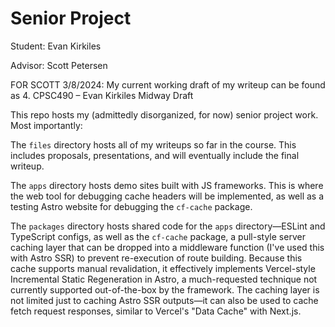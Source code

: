 # Senior Project

Student: Evan Kirkiles

Advisor: Scott Petersen

FOR SCOTT 3/8/2024: My current working draft of my writeup can be found as 4. CPSC490 – Evan Kirkiles Midway Draft

This repo hosts my (admittedly disorganized, for now) senior project work. Most importantly:

The `files` directory hosts all of my writeups so far in the course. This includes proposals, presentations, and will eventually include the final writeup.

The `apps` directory hosts demo sites built with JS frameworks. This is where the web tool for debugging cache headers will be implemented, as well as a testing Astro website for debugging the `cf-cache` package.

The `packages` directory hosts shared code for the `apps` directory—ESLint and TypeScript configs, as well as the `cf-cache` package, a pull-style server caching layer that can be dropped into a middleware function (I've used this with Astro SSR) to prevent re-execution of route building. Because this cache supports manual revalidation, it effectively implements Vercel-style Incremental Static Regeneration in Astro, a much-requested technique not currently supported out-of-the-box by the framework. The caching layer is not limited just to caching Astro SSR outputs—it can also be used to cache fetch request responses, similar to Vercel's "Data Cache" with Next.js.
